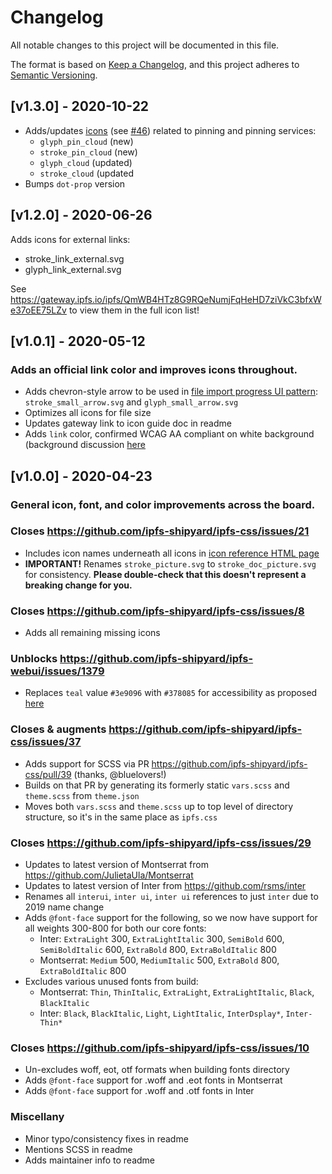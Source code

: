 # Changelog
All notable changes to this project will be documented in this file.

The format is based on [Keep a Changelog](https://keepachangelog.com/en/1.0.0/),
and this project adheres to [Semantic Versioning](https://semver.org/spec/v2.0.0.html).

## [v1.3.0] - 2020-10-22

- Adds/updates [icons](https://gateway.ipfs.io/ipfs/QmQYzfzGKAeBWgarrmTSsG2PJ8AFfFEBprhVBFaudcFTof) (see [#46](https://github.com/ipfs-shipyard/ipfs-css/pull/46)) related to pinning and pinning services:
     - `glyph_pin_cloud` (new)
     - `stroke_pin_cloud` (new)
     - `glyph_cloud` (updated)
     - `stroke_cloud` (updated
- Bumps `dot-prop` version

## [v1.2.0] - 2020-06-26
Adds icons for external links:
- stroke_link_external.svg
- glyph_link_external.svg

See https://gateway.ipfs.io/ipfs/QmWB4HTz8G9RQeNumjFqHeHD7ziVkC3bfxWe37oEE75LZv to view them in the full icon list!
## [v1.0.1] - 2020-05-12
### Adds an official link color and improves icons throughout.

- Adds chevron-style arrow to be used in [file import progress UI pattern](https://github.com/ipfs-shipyard/ipfs-webui/issues/1206): `stroke_small_arrow.svg` and `glyph_small_arrow.svg`
- Optimizes all icons for file size
- Updates gateway link to icon guide doc in readme
- Adds `link` color, confirmed WCAG AA compliant on white background (background discussion [here](https://github.com/ipfs/dir-index-html/pull/29#issuecomment-623767787)
## [v1.0.0] - 2020-04-23

### General icon, font, and color improvements across the board.

### Closes https://github.com/ipfs-shipyard/ipfs-css/issues/21
- Includes icon names underneath all icons in [icon reference HTML page](https://ipfs.io/ipfs/QmWwajTYvw7h9iJPz62diJnjMBo75V2d9t2bMBuFXmhcPo/)
- **IMPORTANT!** Renames `stroke_picture.svg` to `stroke_doc_picture.svg` for consistency. **Please double-check that this doesn't represent a breaking change for you.**

### Closes https://github.com/ipfs-shipyard/ipfs-css/issues/8
- Adds all remaining missing icons

### Unblocks https://github.com/ipfs-shipyard/ipfs-webui/issues/1379
- Replaces `teal` value `#3e9096` with `#378085` for accessibility as proposed [here](https://github.com/ipfs-shipyard/ipfs-webui/issues/1379#issuecomment-582457581)

### Closes & augments https://github.com/ipfs-shipyard/ipfs-css/issues/37 
- Adds support for SCSS via PR https://github.com/ipfs-shipyard/ipfs-css/pull/39 (thanks, @bluelovers!)
- Builds on that PR by generating its formerly static `vars.scss` and `theme.scss` from `theme.json`
- Moves both `vars.scss` and `theme.scss` up to top level of directory structure, so it's in the same place as `ipfs.css`

### Closes https://github.com/ipfs-shipyard/ipfs-css/issues/29
- Updates to latest version of Montserrat from https://github.com/JulietaUla/Montserrat 
- Updates to latest version of Inter from https://github.com/rsms/inter
- Renames all `interui`, `inter ui`, `inter ui` references to just `inter` due to 2019 name change
- Adds `@font-face` support for the following, so we now have support for all weights 300-800 for both our core fonts:
   - Inter: `ExtraLight` 300, `ExtraLightItalic` 300, `SemiBold` 600, `SemiBoldItalic` 600, `ExtraBold` 800, `ExtraBoldItalic` 800
   - Montserrat: `Medium` 500, `MediumItalic` 500, `ExtraBold` 800, `ExtraBoldItalic` 800
- Excludes various unused fonts from build:
   - Montserrat: `Thin`, `ThinItalic`, `ExtraLight`, `ExtraLightItalic`, `Black`, `BlackItalic`
   - Inter: `Black`, `BlackItalic`, `Light`, `LightItalic`, `InterDsplay*`, `Inter-Thin*`

### Closes https://github.com/ipfs-shipyard/ipfs-css/issues/10 
- Un-excludes woff, eot, otf formats when building fonts directory
- Adds `@font-face` support for .woff and .eot fonts in Montserrat
- Adds `@font-face` support for .woff and .otf fonts in Inter

### Miscellany
- Minor typo/consistency fixes in readme
- Mentions SCSS in readme
- Adds maintainer info to readme
